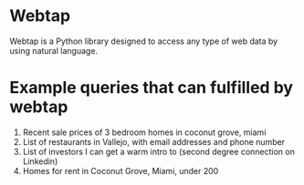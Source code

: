 # Webtap

Webtap is a Python library designed to access any type of web data by using natural language.

# Example queries that can fulfilled by webtap

1. Recent sale prices of 3 bedroom homes in coconut grove, miami
2. List of restaurants in Vallejo, with email addresses and phone number
3. List of investors I can get a warm intro to (second degree connection on Linkedin)
4. Homes for rent in Coconut Grove, Miami, under 200
